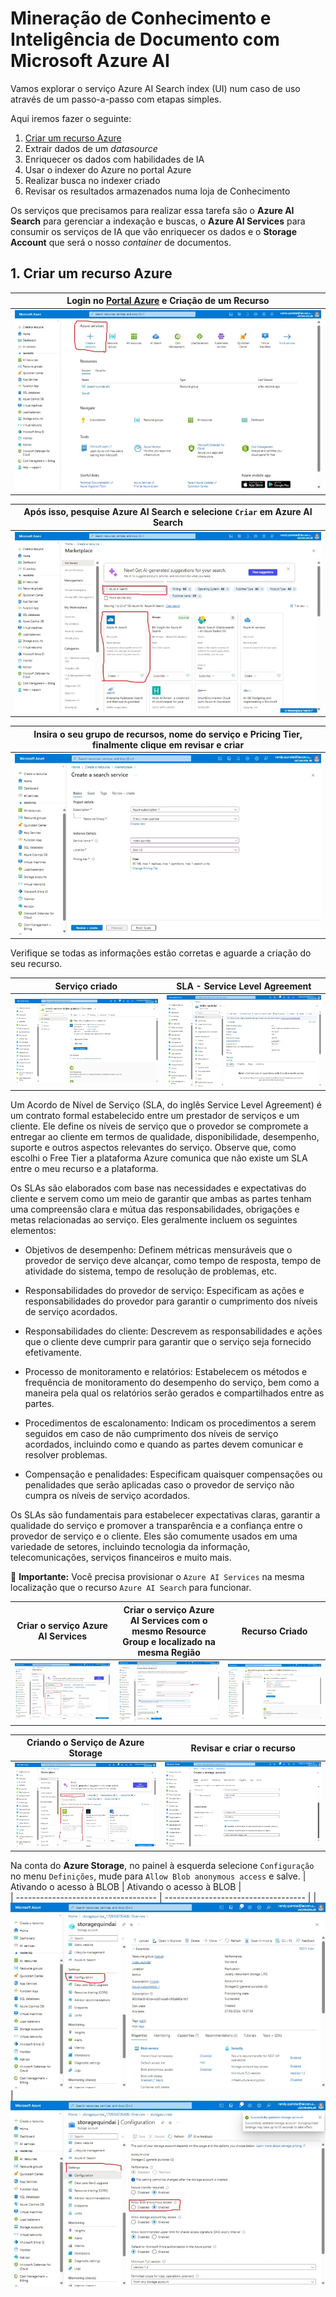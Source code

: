 # Mineração de Conhecimento e Inteligência de Documento com Microsoft Azure AI
Vamos explorar o serviço Azure AI Search index (UI) num caso de uso através de um passo-a-passo com etapas simples.

Aqui iremos fazer o seguinte:
1. [Criar um recurso Azure](#1-criar-um-recurso-azure)
2. Extrair dados de um *datasource*
3. Enriquecer os dados com habilidades de IA
4. Usar o indexer do Azure no portal Azure
5. Realizar busca no indexer criado
6. Revisar os resultados armazenados numa loja de Conhecimento

Os serviços que precisamos para realizar essa tarefa são o **Azure AI Search** para gerenciar a indexação e buscas, o **Azure AI Services** para consumir os serviços de IA que vão enriquecer os dados e o **Storage Account** que será o nosso *container* de documentos.

## 1. Criar um recurso Azure
| Login no [Portal Azure](https://portal.azure.com/learn.docs.microsoft.com?azure-portal=true) e Criação de um Recurso |                       
| ----------------------------------- |
| <img src="utils/search1.jpeg" alt="Recurso"/> |

| Após isso, pesquise **Azure AI Search** e selecione `Criar` em **Azure AI Search** |                       
| ----------------------------------- |
| <img src="utils/search2.jpeg" alt="Recurso AI Search"/> |

| Insira o seu grupo de recursos, nome do serviço e Pricing Tier, finalmente clique em revisar e criar |                       
| ----------------------------------- |
| <img src="utils/search3.jpeg" alt="Recurso AI Search"/> |

Verifique se todas as informações estão corretas e aguarde a criação do seu recurso.

| Serviço criado | SLA - Service Level Agreement |                           
| ----------------------------------- | ----------------------------------- |
| <img src="utils/search4.jpeg" alt="Recurso AI Search"/> | <img src="utils/search41.jpeg" alt="Recurso AI Search"/> |

Um Acordo de Nível de Serviço (SLA, do inglês Service Level Agreement) é um contrato formal estabelecido entre um prestador de serviços e um cliente. Ele define os níveis de serviço que o provedor se compromete a entregar ao cliente em termos de qualidade, disponibilidade, desempenho, suporte e outros aspectos relevantes do serviço. Observe que, como escolhi o Free Tier a plataforma Azure comunica que não existe um SLA entre o meu recurso e a plataforma.

Os SLAs são elaborados com base nas necessidades e expectativas do cliente e servem como um meio de garantir que ambas as partes tenham uma compreensão clara e mútua das responsabilidades, obrigações e metas relacionadas ao serviço. Eles geralmente incluem os seguintes elementos:

* Objetivos de desempenho: Definem métricas mensuráveis que o provedor de serviço deve alcançar, como tempo de resposta, tempo de atividade do sistema, tempo de resolução de problemas, etc.

* Responsabilidades do provedor de serviço: Especificam as ações e responsabilidades do provedor para garantir o cumprimento dos níveis de serviço acordados.

* Responsabilidades do cliente: Descrevem as responsabilidades e ações que o cliente deve cumprir para garantir que o serviço seja fornecido efetivamente.

* Processo de monitoramento e relatórios: Estabelecem os métodos e frequência de monitoramento do desempenho do serviço, bem como a maneira pela qual os relatórios serão gerados e compartilhados entre as partes.

* Procedimentos de escalonamento: Indicam os procedimentos a serem seguidos em caso de não cumprimento dos níveis de serviço acordados, incluindo como e quando as partes devem comunicar e resolver problemas.

* Compensação e penalidades: Especificam quaisquer compensações ou penalidades que serão aplicadas caso o provedor de serviço não cumpra os níveis de serviço acordados.

Os SLAs são fundamentais para estabelecer expectativas claras, garantir a qualidade do serviço e promover a transparência e a confiança entre o provedor de serviço e o cliente. Eles são comumente usados em uma variedade de setores, incluindo tecnologia da informação, telecomunicações, serviços financeiros e muito mais.

:rotating_light: **Importante:** Você precisa provisionar o `Azure AI Services` na mesma localização que o recurso `Azure AI Search` para funcionar.

| Criar o serviço Azure AI Services | Criar o serviço Azure AI Services com o mesmo Resource Group e localizado na mesma Região | Recurso Criado |                      
| ----------------------------------- | ----------------------------------- | ----------------------------------- |
| <img src="utils/search5.jpeg" alt="Recurso AI Search"/> | <img src="utils/search51.jpeg" alt="Recurso AI Search"/> | <img src="utils/search52.jpeg" alt="Recurso AI Search"/> |

| Criando o Serviço de Azure Storage | Revisar e criar o recurso |                           
| ----------------------------------- | ----------------------------------- |
| <img src="utils/search6.jpeg" alt="Recurso AI Search"/> | <img src="utils/search61.png" alt="Recurso AI Search"/> |

Na conta do **Azure Storage**, no painel à esquerda selecione `Configuração` no menu `Definições`, mude para `Allow Blob anonymous access` e salve.
| Ativando o acesso à BLOB | Ativando o acesso à BLOB |                      
| ----------------------------------- | ----------------------------------- |
| <img src="utils/search7.jpeg" alt="Recurso AI Search"/> | <img src="utils/search71.jpeg" alt="Recurso AI Search"/>
